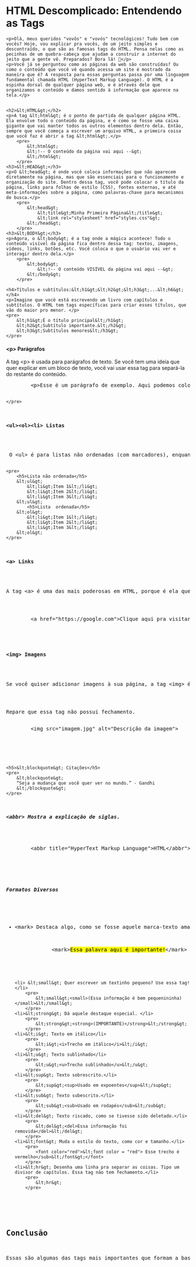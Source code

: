 <!DOCTYPE html>
<html lang="br">
<head>
    <meta charset="UTF-8">
    <meta name="viewport" content="width=device-width, initial-scale=1.0">
    <title>O tutorial HTML</title>
</head>
<body>
    <h1>HTML Descomplicado: Entendendo as Tags</h1>
    
    <p>Olá, meus queridos "vovôs" e "vovós" tecnológicos! Tudo bem com vocês? Hoje, vou explicar pra vocês, de um jeito simples e descontraído, o que são as famosas tags do HTML. Pensa nelas como as pecinhas de um quebra-cabeça que ajudam a construir a internet do jeito que a gente vê. Preparados? Bora lá! 🚀</p>
    <p>Você já se perguntou como as páginas da web são construídas? Ou como o conteúdo que você vê quando acessa um site é mostrado da maneira que é? A resposta para essas perguntas passa por uma linguagem fundamental chamada HTML (HyperText Markup Language). O HTML é a espinha dorsal de qualquer página web, e é através dele que organizamos o conteúdo e damos sentido à informação que aparece na tela.</p>
    
       
    <h2>&lt;HTML&gt;</h2>
    <p>A tag &lt;html&gt; é o ponto de partida de qualquer página HTML. Ela envolve todo o conteúdo da página, e é como se fosse uma caixa gigante que vai manter todos os outros elementos dentro dela. Então, sempre que você começa a escrever um arquivo HTML, a primeira coisa que você faz é abrir a tag &lt;html&gt;.</p>
        <pre>
            &lt;html&gt;
            &lt;!-- O conteúdo da página vai aqui --&gt;
            &lt;/html&gt;
        </pre>
    <h3>&lt;HEAD&gt;</h3>
    <p>O &lt;head&gt; é onde você coloca informações que não aparecem diretamente na página, mas que são essenciais para o funcionamento e organização do site. Dentro dessa tag, você pode colocar o título da página, links para folhas de estilo (CSS), fontes externas, e até meta-informações sobre a página, como palavras-chave para mecanismos de busca.</p>
        <pre>
            &lt;head&gt;
                &lt;title&gt;Minha Primeira Página&lt;/title&gt;
                &lt;link rel="stylesheet" href="styles.css"&gt;
            &lt;/head&gt;
        </pre>
    <h3>&lt;BODY&gt;</h3>
    <p>Agora, o &lt;body&gt; é a tag onde a mágica acontece! Todo o conteúdo visível da página fica dentro dessa tag: textos, imagens, vídeos, links, botões, etc. Você coloca o que o usuário vai ver e interagir dentro dela.</p>
        <pre>
            &lt;body&gt;
                &lt;!-- O conteúdo VISÍVEL da página vai aqui --&gt;
            &lt;/body&gt;
        </pre>

    <h4>Títulos e subtítulos:&lt;h1&gt;&lt;h2&gt;&lt;h3&gt;...&lt;h6&gt;</h4>
    <p>Imagine que você está escrevendo um livro com capítulos e subtítulos. O HTML tem tags específicas para criar esses títulos, que vão do maior pro menor. </p>
    <pre>        
        &lt;h1&gt;É o título principal&lt;/h1&gt;
        &lt;h2&gt;Subtítulo importante.&lt;/h2&gt;
        &lt;h3&gt;Subtítulos menores&lt;/h3&gt;        
    </pre>
    


<h4>&lt;p&gt; Parágrafos</h4>
    <p>A tag &lt;p&gt; é usada para parágrafos de texto. Se você tem uma ideia que quer explicar em um bloco de texto, você vai usar essa tag para separá-la do restante do conteúdo.</p>       
    <pre>
        &lt;p&gt;Esse é um parágrafo de exemplo. Aqui podemos colocar informações sobre o assunto que estamos tratando.&lt;/p&gt;

    </pre>

<h4>&lt;ul&gt;&lt;ol&gt;&lt;li&gt; Listas</h4>
    <p> O &lt;ul&gt; é para listas não ordenadas (com marcadores), enquanto o &lt;ol&gt; é para listas ordenadas (com números). Dentro de ambas, usamos a tag &lt;li&gt; para definir cada item da lista.
    
    <pre>      
        <h5>Lista não ordenada</h5>
        &lt;ul&gt;
            &lt;li&gt;Item 1&lt;/li&gt;
            &lt;li&gt;Item 2&lt;/li&gt;
            &lt;li&gt;Item 3&lt;/li&gt;
        &lt;ul&gt;   
            <h5>Lista  ordenada</h5>
        &lt;ol&gt;
            &lt;li&gt;Item 1&lt;/li&gt;
            &lt;li&gt;Item 2&lt;/li&gt;
            &lt;li&gt;Item 3&lt;/li&gt;
        &lt;ol&gt;
    </pre>

<h4>&lt;a&gt; Links</h4>
    <p>A tag &lt;a&gt; é uma das mais poderosas em HTML, porque é ela que cria links para outras páginas ou para seções dentro da mesma página. O atributo href define para onde o link vai direcionar.</p>
    <pre>
        &lt;a href="https://google.com"&gt;Clique aqui pra visitar o Google!&lt;/a&gt;
    </pre>

<h4>&lt;img&gt; Imagens</h4>
    <p>Se você quiser adicionar imagens à sua página, a tag &lt;img&gt; é a que você vai usar. Ela precisa do atributo src para indicar o caminho da imagem, e também pode ter o atributo alt para descrever a imagem caso ela não carregue ou para tornar a página mais acessível.</p>
    <p>Repare que essa tag não possui fechamento.
    <pre>
        &lt;img src="imagem.jpg" alt="Descrição da imagem"&gt;
        <img >
    </pre>

    <h5>&lt;blockquote&gt; Citações</h5>
    <pre>
        &lt;blockquote&gt;
        “Seja a mudança que você quer ver no mundo.” - Gandhi
        &lt;/blockquote&gt;
    </pre>

<h5>&lt;abbr&gt; Mostra a explicação de siglas.</h5>
    <pre>
        &lt;abbr title="HyperText Markup Language"&gt;HTML&lt;/abbr"&gt;
        <img >
    </pre>
    
<h5>Formatos Diversos</h5>
<ul>
    <li>&lt;mark&gt; Destaca algo, como se fosse aquele marca-texto amarelo.</li>
        <pre>
            &lt;mark&gt;<mark>Essa palavra aqui é importante!</mark>&lt;/mark&gt;
        </pre>
    
    <li> &lt;small&gt; Quer escrever um textinho pequeno? Use essa tag!</li>
        <pre>
            &lt;small&gt;<small>(Essa informação é bem pequenininha)</small>&lt;/small&gt;
        </pre>
    <li>&lt;strong&gt; Dá aquele destaque especial. </li>
        <pre>
            &lt;strong&gt;<strong>(IMPORTANTE)</strong>&lt;/strong&gt;
        </pre>
    <li>&lt;i&gt; Texto em itálico</li>
        <pre>
            &lt;i&gt;<i>Trecho em itálico</i>&lt;/i&gt;
        </pre>
    <li>&lt;u&gt; Texto sublinhado</li>
        <pre>
            &lt;u&gt;<u>Trecho sublinhado</u>&lt;/u&gt;
        </pre>
    <li>&lt;sup&gt; Texto sobrescrito.</li>
        <pre>
            &lt;sup&gt;<sup>Usado em expoentes</sup>&lt;/sup&gt;
        </pre>
    <li>&lt;sub&gt; Texto subescrito.</li>
        <pre>
            &lt;sub&gt;<sub>Usado em rodapés</sub>&lt;/sub&gt;
        </pre>
    <li>&lt;del&gt; Texto riscado, como se tivesse sido deletado.</li>
        <pre>
            &lt;del&gt;<del>Essa informação foi removida</del>&lt;/del&gt;
        </pre> 
    <li>&lt;font&gt; Muda o estilo do texto, como cor e tamanho.</li>
        <pre>
            <font color="red">&lt;font color = "red"> Esse trecho é vermelho</sub>&lt;/font&gt;</font>
        </pre>
    <li>&lt;hr&gt; Desenha uma linha pra separar as coisas. Tipo um divisor de capítulos. Essa tag não tem fechamento.</li>
        <pre>
            &lt;hr&gt;
        </pre>      
</ul>



<h2>Conclusão</h2>
<p>Essas são algumas das tags mais importantes que formam a base do HTML. Elas ajudam a estruturar o conteúdo de uma página e garantir que ela seja bem organizada e acessível. Claro, há muitas outras tags e atributos que você pode explorar, mas começar com essas é o primeiro passo para criar sites simples e funcionais.</p>
</body>
</html>

